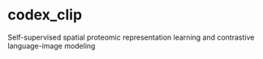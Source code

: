 # codex_clip
 
Self-supervised spatial proteomic representation learning and contrastive language-image modeling
